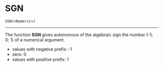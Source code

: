 # SGN

```
SGN(<Numeric>)
```

---

The function **SGN** gives autonomous of the algebraic sign the number (-1; 0; 1) of a numerical argument.

-   values with negative prefix: -1
-   zero: 0
-   values with positive prefix: 1
